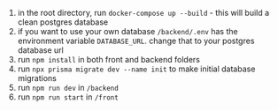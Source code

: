 1. in the root directory, run `docker-compose up --build` - this will build a clean postgres database
2. if you want to use your own database `/backend/.env` has the environment variable `DATABASE_URL`. change that to your postgres database url
3. run `npm install` in both front and backend folders
4. run `npx prisma migrate dev --name init` to make initial database migrations
5. run `npm run dev` in `/backend`
6. run `npm run start` in `/front`
